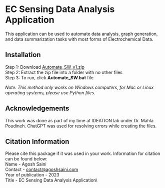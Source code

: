 # EC Sensing Data Analysis Application
This application can be used to automate data analysis, graph generation, and data summarization tasks with most forms of Electrochemical Data.

## Installation
Step 1: Download [Automate_SW_v1.zip](https://github.com/agosh-saini/Ideation_Automation/blob/master/Automate_SW_v1.zip) \
Step 2: Extract the zip file into a folder with no other files \
Step 3: To run, click **Automate_SW.bat** file 

*Note: This method only works on Windows computers, for Mac or Linux operating systems, please use Python files.*

## Acknowledgements
This work was done as part of my time at IDEATION lab under Dr. Mahla Poudineh. ChatGPT was used for resolving errors while creating the files.

## Citation Information
Please cite this package if it was used in your work. Information for citation can be found below: \
Name - Agosh Saini\
Contact - contact@agoshsaini.com \
Year of publication - 2023 \
Title - EC Sensing Data Analysis Application\
